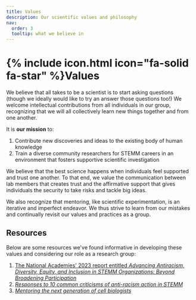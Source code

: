 ```yaml
---
title: Values
description: Our scientific values and philosophy
nav:
  order: 3
  tooltip: what we believe in
---
```

# {% include icon.html icon="fa-solid fa-star" %}Values

We believe that all takes to be a scientist is to start asking questions (though we ideally would like to try an answer those questions too!) We welcome intellectual contributions from all individuals in our group, recognizing that we will all collectively learn new things together and from one another.

It is **our mission** to:
1. Contribute new discoveries and ideas to the existing body of human knowledge
2. Train a diverse community researchers for STEMM careers in an environment that fosters supportive scientific investigation

We believe that the best science happens when individuals feel supported and trust one another. To that end, we value the communication between lab members that creates trust and the affirmative support that gives individuals the security to take risks and tackle big ideas. 

We also recognize that mentoring, like scientific experimentation, is an iterative and imperfect endeavor. We thus strive to learn from our mistakes and continually revisit our values and practices as a group.

## Resources

Below are some resources we've found informative in developing these values and considering our role as a research group:

1. [The National Academies' 2023 report entitled _Advancing Antiracism, Diversity, Equity, and Inclusion in STEMM Organizations: Beyond Broadening Participation_](https://doi.org/10.17226/26803)
2. [_Responses to 10 common criticisms of anti-racism action in STEMM_](https://doi.org/10.1371%2Fjournal.pcbi.1009141)
3. [_Mentoring the next generation of cell biologists_](https://doi.org/10.1038/s41556-023-01278-7)
